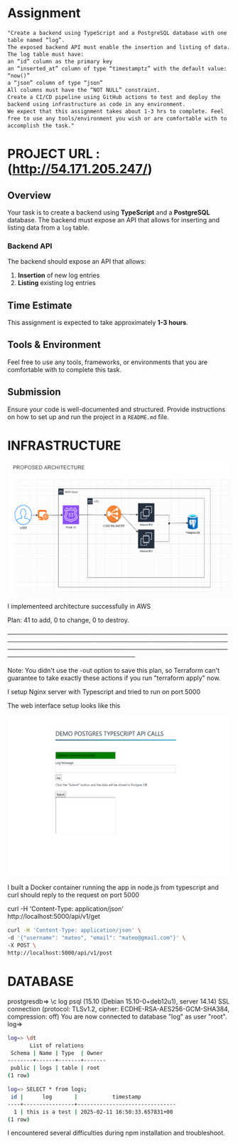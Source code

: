 # Assignment
```
"Create a backend using TypeScript and a PostgreSQL database with one table named “log”.
The exposed backend API must enable the insertion and listing of data.
The log table must have:
an “id” column as the primary key
an “inserted_at” column of type “timestamptz” with the default value: “now()”
a “json” column of type “json”
All columns must have the “NOT NULL” constraint.
Create a CI/CD pipeline using GitHub actions to test and deploy the backend using infrastructure as code in any environment.
We expect that this assignment takes about 1-3 hrs to complete. Feel free to use any tools/environment you wish or are comfortable with to accomplish the task."
```
# PROJECT URL :(http://54.171.205.247/)

## Overview
Your task is to create a backend using **TypeScript** and a **PostgreSQL** database. The backend must expose an API that allows for inserting and listing data from a `log` table.

### Backend API
The backend should expose an API that allows:
1. **Insertion** of new log entries
2. **Listing** existing log entries

## Time Estimate
This assignment is expected to take approximately **1-3 hours**.

## Tools & Environment
Feel free to use any tools, frameworks, or environments that you are comfortable with to complete this task.

## Submission
Ensure your code is well-documented and structured. Provide instructions on how to set up and run the project in a `README.md` file.


# INFRASTRUCTURE 

![alt text](image.png)


I implementeed architecture successfully in AWS

Plan: 41 to add, 0 to change, 0 to destroy.

───────────────────────────────────────────────────────────────────────────────────────────────────────────────────────────────────────────────────────────────────────────────────

Note: You didn't use the -out option to save this plan, so Terraform can't guarantee to take exactly these actions if you run "terraform apply" now.



I setup Nginx server with Typescript and tried to run on port 5000

The web interface setup looks like this

![alt text](image-1.png)


I built a Docker container running the app in node.js from typescript and curl should reply to the request on port 5000

curl -H 'Content-Type: application/json' \
http://localhost:5000/api/v1/get


```sh
curl -H 'Content-Type: application/json' \
-d '{"username": "mateo", "email": "mateo@gmail.com"}' \
-X POST \
http://localhost:5000/api/v1/post
```


# DATABASE

prostgresdb=> \c log
psql (15.10 (Debian 15.10-0+deb12u1), server 14.14)
SSL connection (protocol: TLSv1.2, cipher: ECDHE-RSA-AES256-GCM-SHA384, compression: off)
You are now connected to database "log" as user "root".
log=>

```sh
log=> \dt
       List of relations
 Schema | Name | Type  | Owner
--------+------+-------+-------
 public | logs | table | root
(1 row)
```
```sh
log=> SELECT * from logs;
 id |      log       |           timestamp
----+----------------+-------------------------------
  1 | this is a test | 2025-02-11 16:50:33.657831+00
(1 row)
```

I encountered several difficulties during npm installation and troubleshoot. 
